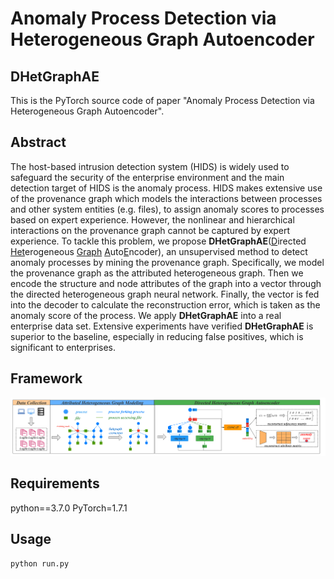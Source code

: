 Anomaly Process Detection via Heterogeneous Graph Autoencoder
============

## DHetGraphAE

This is the PyTorch source code of paper "Anomaly Process Detection via Heterogeneous Graph Autoencoder".

## Abstract
The host-based intrusion detection system (HIDS) is widely used to safeguard the security of the enterprise environment and the main detection target of HIDS is the anomaly process. HIDS makes extensive use of the provenance graph which models the interactions between processes and other system entities (e.g. files), to assign anomaly scores to processes based on expert experience. However, the nonlinear and hierarchical interactions on the provenance graph cannot be captured by expert experience. To tackle this problem, we propose **DHetGraphAE**(<u>D</u>irected <u>Het</u>erogeneous <u>Graph</u> <u>A</u>uto<u>E</u>ncoder), an unsupervised method to detect anomaly processes by mining the provenance graph. Specifically, we model the provenance graph as the attributed heterogeneous graph. Then we encode the structure and node attributes of the graph into a vector through the directed heterogeneous graph neural network. Finally, the vector is fed into the decoder to calculate the reconstruction error, which is taken as the anomaly score of the process. We apply **DHetGraphAE** into a real enterprise data set. Extensive experiments have verified **DHetGraphAE** is superior to the baseline, especially in reducing false positives, which is significant to enterprises. 

## Framework
![DHGraphAE](framework.png "the framework of DHGraphAE")

## Requirements
python==3.7.0
PyTorch=1.7.1

## Usage
```python run.py```

